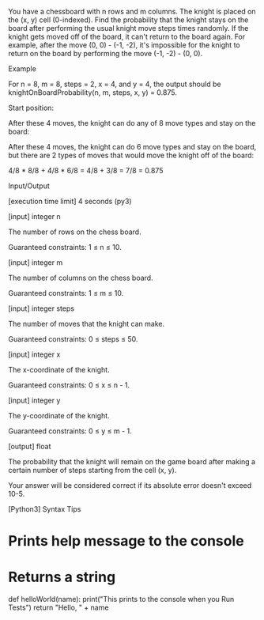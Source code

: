 You have a chessboard with n rows and m columns. The knight is placed on the (x, y) cell (0-indexed). Find the probability that the knight stays on the board after performing the usual knight move steps times randomly. If the knight gets moved off of the board, it can't return to the board again. For example, after the move (0, 0) - (-1, -2), it's impossible for the knight to return on the board by performing the move (-1, -2) - (0, 0).

Example

For n = 8, m = 8, steps = 2, x = 4, and y = 4, the output should be
knightOnBoardProbability(n, m, steps, x, y) = 0.875.

Start position:



After these 4 moves, the knight can do any of 8 move types and stay on the board:



After these 4 moves, the knight can do 6 move types and stay on the board, but there are 2 types of moves that would move the knight off of the board:



4/8 * 8/8 + 4/8 * 6/8 = 4/8 + 3/8 = 7/8 = 0.875

Input/Output

[execution time limit] 4 seconds (py3)

[input] integer n

The number of rows on the chess board.

Guaranteed constraints:
1 ≤ n ≤ 10.

[input] integer m

The number of columns on the chess board.

Guaranteed constraints:
1 ≤ m ≤ 10.

[input] integer steps

The number of moves that the knight can make.

Guaranteed constraints:
0 ≤ steps ≤ 50.

[input] integer x

The x-coordinate of the knight.

Guaranteed constraints:
0 ≤ x ≤ n - 1.

[input] integer y

The y-coordinate of the knight.

Guaranteed constraints:
0 ≤ y ≤ m - 1.

[output] float

The probability that the knight will remain on the game board after making a certain number of steps starting from the cell (x, y).

Your answer will be considered correct if its absolute error doesn't exceed 10-5.

[Python3] Syntax Tips

# Prints help message to the console
# Returns a string
def helloWorld(name):
    print("This prints to the console when you Run Tests")
    return "Hello, " + name
